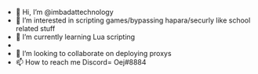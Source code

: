 - 👋 Hi, I’m @imbadattechnology
- 👀 I’m interested in scripting games/bypassing hapara/securly like school related stuff
- 🌱 I’m currently learning Lua scripting
- 
- 💞️ I’m looking to collaborate on deploying proxys
- 📫 How to reach me Discord= Oej#8884

<!---
imbadattechnology/imbadattechnology is a ✨ special ✨ repository because its `README.md` (this file) appears on your GitHub profile.
You can click the Preview link to take a look at your changes.
--->
